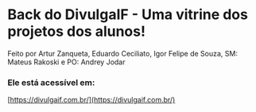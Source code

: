 # Back do DivulgaIF - Uma vitrine dos projetos dos alunos!

Feito por Artur Zanqueta,
Eduardo Ceciliato,
Igor Felipe de Souza,
SM: Mateus Rakoski e
PO: Andrey Jodar

### Ele está acessível em:

[https://divulgaif.com.br/](https://divulgaif.com.br/)

